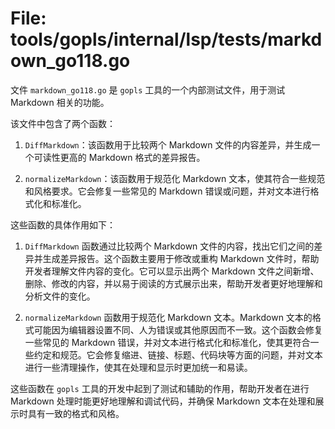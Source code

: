 # File: tools/gopls/internal/lsp/tests/markdown_go118.go

文件 `markdown_go118.go` 是 `gopls` 工具的一个内部测试文件，用于测试 Markdown 相关的功能。

该文件中包含了两个函数：

1. `DiffMarkdown`：该函数用于比较两个 Markdown 文件的内容差异，并生成一个可读性更高的 Markdown 格式的差异报告。

2. `normalizeMarkdown`：该函数用于规范化 Markdown 文本，使其符合一些规范和风格要求。它会修复一些常见的 Markdown 错误或问题，并对文本进行格式化和标准化。

这些函数的具体作用如下：

1. `DiffMarkdown` 函数通过比较两个 Markdown 文件的内容，找出它们之间的差异并生成差异报告。这个函数主要用于修改或重构 Markdown 文件时，帮助开发者理解文件内容的变化。它可以显示出两个 Markdown 文件之间新增、删除、修改的内容，并以易于阅读的方式展示出来，帮助开发者更好地理解和分析文件的变化。

2. `normalizeMarkdown` 函数用于规范化 Markdown 文本。Markdown 文本的格式可能因为编辑器设置不同、人为错误或其他原因而不一致。这个函数会修复一些常见的 Markdown 错误，并对文本进行格式化和标准化，使其更符合一些约定和规范。它会修复缩进、链接、标题、代码块等方面的问题，并对文本进行一些清理操作，使其在处理和显示时更加统一和易读。

这些函数在 `gopls` 工具的开发中起到了测试和辅助的作用，帮助开发者在进行 Markdown 处理时能更好地理解和调试代码，并确保 Markdown 文本在处理和展示时具有一致的格式和风格。


